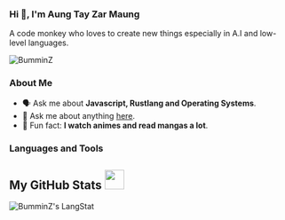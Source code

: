 ### Hi 👋, I'm Aung Tay Zar Maung

A code monkey who loves to create new things especially in A.I and low-level languages.

<img src="https://komarev.com/ghpvc/?username=BumminZ&label=Profile%20views&color=0e75b6&style=flat" alt="BumminZ" />

### About Me

- 🗣️ Ask me about **Javascript, Rustlang and Operating Systems**.
- 📮 Ask me about anything [here](https://github.com/BumminZ/BumminZ/issues).
- 🧠 Fun fact: **I watch animes and read mangas a lot**.

### Languages and Tools

[comment]: ![Javascript](https://img.shields.io/badge/JavaScript-323330?style=for-the-badge&logo=javascript&logoColor=F7DF1E)
[comment]: ![Typescript](https://img.shields.io/badge/TypeScript-007ACC?style=for-the-badge&logo=typescript&logoColor=white)
[comment]: ![Rust](https://img.shields.io/badge/Rust-black?style=for-the-badge&logo=rust&logoColor=#E57324)

[comment]: ![MongoDB](https://img.shields.io/badge/MongoDB-4EA94B?style=for-the-badge&logo=mongodb&logoColor=white)
[comment]: ![MySQL](https://img.shields.io/badge/MySQL-005C84?style=for-the-badge&logo=mysql&logoColor=white)
[comment]: ![SQLite](https://img.shields.io/badge/SQLite-07405E?style=for-the-badge&logo=sqlite&logoColor=white)
[comment]: ![PostgreSQL](https://img.shields.io/badge/PostgreSQL-316192?style=for-the-badge&logo=postgresql&logoColor=white)
[comment]: ![Redis](https://img.shields.io/badge/redis-%23DD0031.svg?&style=for-the-badge&logo=redis&logoColor=white)

[comment]: ![React](https://img.shields.io/badge/React-20232A?style=for-the-badge&logo=react&logoColor=61DAFB)
[comment]: ![Angular](https://img.shields.io/badge/Angular-DD0031?style=for-the-badge&logo=angular&logoColor=white)
[comment]: ![Nextjs](https://img.shields.io/badge/next.js-000000?style=for-the-badge&logo=nextdotjs&logoColor=white)

[comment]: ![Node](https://img.shields.io/badge/Node%20js-339933?style=for-the-badge&logo=nodedotjs&logoColor=white)
[comment]: ![Express](https://img.shields.io/badge/Express.js-000000?style=for-the-badge&logo=express&logoColor=white)

[comment]: ![Arch](https://img.shields.io/badge/Arch_Linux-1793D1?style=for-the-badge&logo=arch-linux&logoColor=white)
[comment]: ![Debian](https://img.shields.io/badge/Debian-A81D33?style=for-the-badge&logo=debian&logoColor=white)

## My GitHub Stats <img src = "https://i.pinimg.com/originals/65/c4/f4/65c4f452571be1261e9c623f7da488ac.gif" width = 35px>

 <div>
  <p><img align="center" src="https://github-readme-streak-stats.herokuapp.com?user=BumminZ" alt="BumminZ's LangStat" /></p>
</div>
